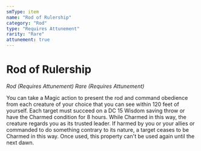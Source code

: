 ```yaml
---
smType: item
name: "Rod of Rulership"
category: "Rod"
type: "Requires Attunement"
rarity: "Rare"
attunement: true
---
```


# Rod of Rulership
*Rod (Requires Attunement) Rare (Requires Attunement)*

You can take a Magic action to present the rod and command obedience from each creature of your choice that you can see within 120 feet of yourself. Each target must succeed on a DC 15 Wisdom saving throw or have the Charmed condition for 8 hours. While Charmed in this way, the creature regards you as its trusted leader. If harmed by you or your allies or commanded to do something contrary to its nature, a target ceases to be Charmed in this way. Once used, this property can't be used again until the next dawn.
